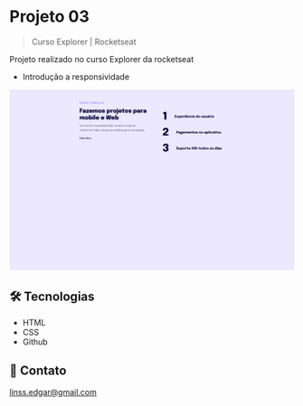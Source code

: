 # Projeto 03

> Curso Explorer | Rocketseat

Projeto realizado no curso Explorer da rocketseat

* Introdução a responsividade

![preview](./.github/preview.png)


## 🛠 Tecnologias

- HTML
- CSS
- Github

## 📩 Contato

linss.edgar@gmail.com